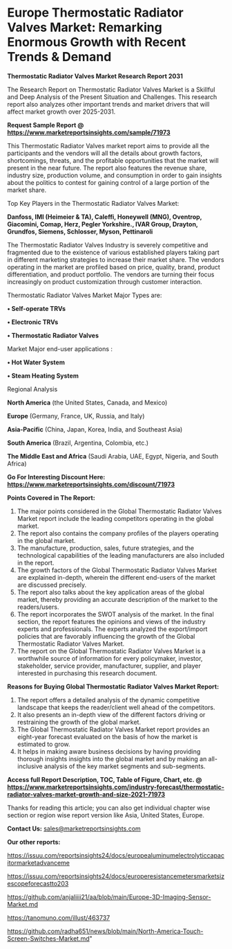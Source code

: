  # Europe Thermostatic Radiator Valves Market: Remarking Enormous Growth with Recent Trends & Demand

<strong>Thermostatic Radiator Valves Market Research Report 2031</strong>

The Research Report on Thermostatic Radiator Valves Market is a Skillful and Deep Analysis of the Present Situation and Challenges. This research report also analyzes other important trends and market drivers that will affect market growth over 2025-2031.

<strong>Request Sample Report @ <a href=https://www.marketreportsinsights.com/sample/71973>https://www.marketreportsinsights.com/sample/71973</a></strong>

This Thermostatic Radiator Valves market report aims to provide all the participants and the vendors will all the details about growth factors, shortcomings, threats, and the profitable opportunities that the market will present in the near future. The report also features the revenue share, industry size, production volume, and consumption in order to gain insights about the politics to contest for gaining control of a large portion of the market share.

Top Key Players in the Thermostatic Radiator Valves Market:

<strong>Danfoss, IMI (Heimeier & TA), Caleffi, Honeywell (MNG), Oventrop, Giacomini, Comap, Herz, Pegler Yorkshire., IVAR Group, Drayton, Grundfos, Siemens, Schlosser, Myson, Pettinaroli</strong>

The Thermostatic Radiator Valves Industry is severely competitive and fragmented due to the existence of various established players taking part in different marketing strategies to increase their market share. The vendors operating in the market are profiled based on price, quality, brand, product differentiation, and product portfolio. The vendors are turning their focus increasingly on product customization through customer interaction.

Thermostatic Radiator Valves Market Major Types are:

<strong>• Self-operate TRVs

• Electronic TRVs

• Thermostatic Radiator Valves</strong>

Market Major end-user applications :

<strong>• Hot Water System

• Steam Heating System</strong>

Regional Analysis

</u><strong><b>North America</b></strong> (the United States, Canada, and Mexico)

<strong><b>Europe </b></strong>(Germany, France, UK, Russia, and Italy)

<strong><b>Asia-Pacific</b></strong> (China, Japan, Korea, India, and Southeast Asia)

<strong><b>South America</b></strong> (Brazil, Argentina, Colombia, etc.)

<strong><b>The Middle East and Africa</b></strong> (Saudi Arabia, UAE, Egypt, Nigeria, and South Africa)

<strong>Go For Interesting Discount Here: <a href=https://www.marketreportsinsights.com/discount/71973>https://www.marketreportsinsights.com/discount/71973</a></strong>

<strong>Points Covered in The Report:</strong>
<ol>
  <li>The major points considered in the Global Thermostatic Radiator Valves Market report include the leading competitors operating in the global market.</li>
  <li>The report also contains the company profiles of the players operating in the global market.</li>
  <li>The manufacture, production, sales, future strategies, and the technological capabilities of the leading manufacturers are also included in the report.</li>
  <li>The growth factors of the Global Thermostatic Radiator Valves Market are explained in-depth, wherein the different end-users of the market are discussed precisely.</li>
  <li>The report also talks about the key application areas of the global market, thereby providing an accurate description of the market to the readers/users.</li>
  <li>The report incorporates the SWOT analysis of the market. In the final section, the report features the opinions and views of the industry experts and professionals. The experts analyzed the export/import policies that are favorably influencing the growth of the Global Thermostatic Radiator Valves Market.</li>
  <li>The report on the Global Thermostatic Radiator Valves Market is a worthwhile source of information for every policymaker, investor, stakeholder, service provider, manufacturer, supplier, and player interested in purchasing this research document.</li>
</ol>
<strong>Reasons for Buying Global Thermostatic Radiator Valves Market Report:</strong>

<ol>
  <li>The report offers a detailed analysis of the dynamic competitive landscape that keeps the reader/client well ahead of the competitors.</li>
  <li>It also presents an in-depth view of the different factors driving or restraining the growth of the global market.</li>
  <li>The Global Thermostatic Radiator Valves Market report provides an eight-year forecast evaluated on the basis of how the market is estimated to grow.</li>
  <li>It helps in making aware business decisions by having providing thorough insights insights into the global market and by making an all-inclusive analysis of the key market segments and sub-segments.</li>
</ol>
<strong>Access full Report Description, TOC, Table of Figure, Chart, etc. @ <a href=https://www.marketreportsinsights.com/industry-forecast/thermostatic-radiator-valves-market-growth-and-size-2021-71973>https://www.marketreportsinsights.com/industry-forecast/thermostatic-radiator-valves-market-growth-and-size-2021-71973</a></strong>


Thanks for reading this article; you can also get individual chapter wise section or region wise report version like Asia, United States, Europe.

<strong>Contact Us:</strong>
sales@marketreportsinsights.com

<strong>Our other reports:</strong>

<a href=https://issuu.com/reportsinsights24/docs/europealuminumelectrolyticcapacitormarketadvanceme>https://issuu.com/reportsinsights24/docs/europealuminumelectrolyticcapacitormarketadvanceme</a>

<a href=https://issuu.com/reportsinsights24/docs/europeresistancemetersmarketsizescopeforecastto203>https://issuu.com/reportsinsights24/docs/europeresistancemetersmarketsizescopeforecastto203</a>

<a href=https://github.com/anjaliiii21/aa/blob/main/Europe-3D-Imaging-Sensor-Market.md>https://github.com/anjaliiii21/aa/blob/main/Europe-3D-Imaging-Sensor-Market.md</a>

<a href=https://tanomuno.com/illust/463737>https://tanomuno.com/illust/463737</a>

<a href=https://github.com/radha651/news/blob/main/North-America-Touch-Screen-Switches-Market.md>https://github.com/radha651/news/blob/main/North-America-Touch-Screen-Switches-Market.md</a>"
